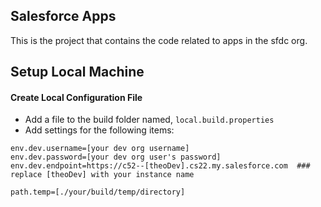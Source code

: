 ﻿## Salesforce Apps
This is the project that contains the code related to apps in the sfdc org.

## Setup Local Machine
#### Create Local Configuration File
* Add a file to the build folder named, ```local.build.properties```
* Add settings for the following items:
```
env.dev.username=[your dev org username]
env.dev.password=[your dev org user's password]
env.dev.endpoint=https://c52--[theoDev].cs22.my.salesforce.com  ### replace [theoDev] with your instance name

path.temp=[./your/build/temp/directory]
```